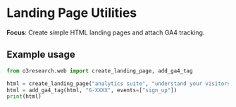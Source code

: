 # Landing Page Utilities

**Focus**: Create simple HTML landing pages and attach GA4 tracking.

## Example usage

```python
from o3research.web import create_landing_page, add_ga4_tag

html = create_landing_page("analytics suite", "understand your visitors")
html = add_ga4_tag(html, "G-XXXX", events=["sign_up"])
print(html)
```
